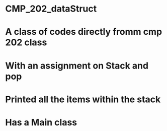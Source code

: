 # CMP_202_dataStruct
# A class of codes directly fromm cmp 202 class
# With an assignment on Stack and pop
# Printed all the items within the stack
# Has a Main class